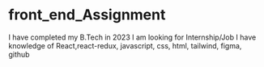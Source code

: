 # front_end_Assignment
I have completed my B.Tech in 2023
I am looking for Internship/Job
I have knowledge of React,react-redux, javascript, css, html, tailwind, figma, github
